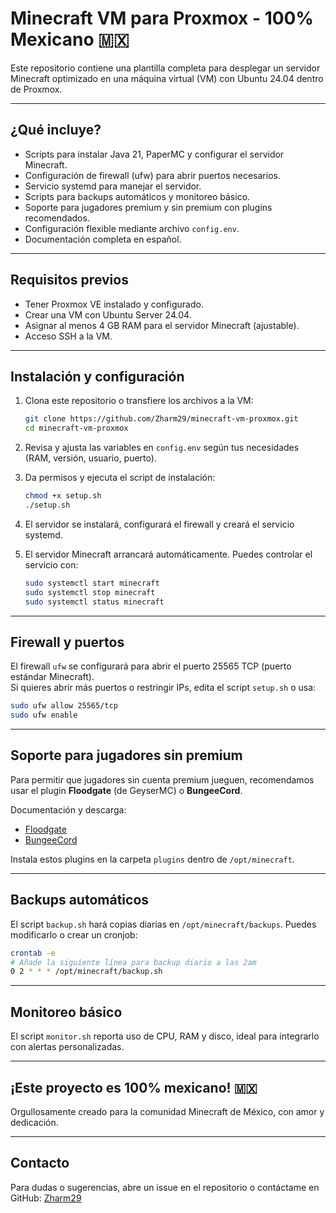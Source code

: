 # Minecraft VM para Proxmox - 100% Mexicano 🇲🇽

Este repositorio contiene una plantilla completa para desplegar un servidor Minecraft optimizado en una máquina virtual (VM) con Ubuntu 24.04 dentro de Proxmox.

---

## ¿Qué incluye?

- Scripts para instalar Java 21, PaperMC y configurar el servidor Minecraft.
- Configuración de firewall (ufw) para abrir puertos necesarios.
- Servicio systemd para manejar el servidor.
- Scripts para backups automáticos y monitoreo básico.
- Soporte para jugadores premium y sin premium con plugins recomendados.
- Configuración flexible mediante archivo `config.env`.
- Documentación completa en español.

---

## Requisitos previos

- Tener Proxmox VE instalado y configurado.
- Crear una VM con Ubuntu Server 24.04.
- Asignar al menos 4 GB RAM para el servidor Minecraft (ajustable).
- Acceso SSH a la VM.

---

## Instalación y configuración

1. Clona este repositorio o transfiere los archivos a la VM:

   ```bash
   git clone https://github.com/Zharm29/minecraft-vm-proxmox.git
   cd minecraft-vm-proxmox
   ```

2. Revisa y ajusta las variables en `config.env` según tus necesidades (RAM, versión, usuario, puerto).

3. Da permisos y ejecuta el script de instalación:

   ```bash
   chmod +x setup.sh
   ./setup.sh
   ```

4. El servidor se instalará, configurará el firewall y creará el servicio systemd.

5. El servidor Minecraft arrancará automáticamente. Puedes controlar el servicio con:

   ```bash
   sudo systemctl start minecraft
   sudo systemctl stop minecraft
   sudo systemctl status minecraft
   ```

---

## Firewall y puertos

El firewall `ufw` se configurará para abrir el puerto 25565 TCP (puerto estándar Minecraft).  
Si quieres abrir más puertos o restringir IPs, edita el script `setup.sh` o usa:

```bash
sudo ufw allow 25565/tcp
sudo ufw enable
```

---

## Soporte para jugadores sin premium

Para permitir que jugadores sin cuenta premium jueguen, recomendamos usar el plugin **Floodgate** (de GeyserMC) o **BungeeCord**.

Documentación y descarga:

- [Floodgate](https://geysermc.org/floodgate/)
- [BungeeCord](https://www.spigotmc.org/wiki/bungeecord/)

Instala estos plugins en la carpeta `plugins` dentro de `/opt/minecraft`.

---

## Backups automáticos

El script `backup.sh` hará copias diarias en `/opt/minecraft/backups`. Puedes modificarlo o crear un cronjob:

```bash
crontab -e
# Añade la siguiente línea para backup diario a las 2am
0 2 * * * /opt/minecraft/backup.sh
```

---

## Monitoreo básico

El script `monitor.sh` reporta uso de CPU, RAM y disco, ideal para integrarlo con alertas personalizadas.

---

## ¡Este proyecto es 100% mexicano! 🇲🇽

Orgullosamente creado para la comunidad Minecraft de México, con amor y dedicación.

---

## Contacto

Para dudas o sugerencias, abre un issue en el repositorio o contáctame en GitHub: [Zharm29](https://github.com/Zharm29)
